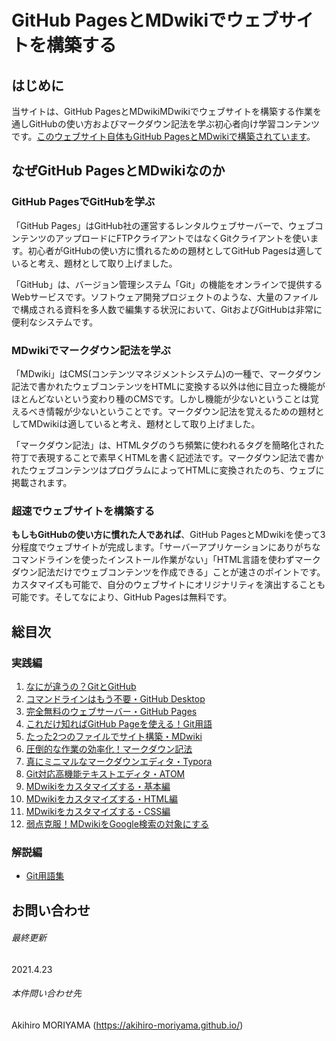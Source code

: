 # GitHub PagesとMDwikiでウェブサイトを構築する

## はじめに

当サイトは、GitHub PagesとMDwikiMDwikiでウェブサイトを構築する作業を通しGitHubの使い方およびマークダウン記法を学ぶ初心者向け学習コンテンツです。[このウェブサイト自体もGitHub PagesとMDwikiで構築されています](https://github.com/akihiro-moriyama/how-to-publish-websites-on-github-pages)。

## なぜGitHub PagesとMDwikiなのか

### GitHub PagesでGitHubを学ぶ

「GitHub Pages」はGitHub社の運営するレンタルウェブサーバーで、ウェブコンテンツのアップロードにFTPクライアントではなくGitクライアントを使います。初心者がGitHubの使い方に慣れるための題材としてGitHub Pagesは適していると考え、題材として取り上げました。

「GitHub」は、バージョン管理システム「Git」の機能をオンラインで提供するWebサービスです。ソフトウェア開発プロジェクトのような、大量のファイルで構成される資料を多人数で編集する状況において、GitおよびGitHubは非常に便利なシステムです。

### MDwikiでマークダウン記法を学ぶ

「MDwiki」はCMS(コンテンツマネジメントシステム)の一種で、マークダウン記法で書かれたウェブコンテンツをHTMLに変換する以外は他に目立った機能がほとんどないという変わり種のCMSです。しかし機能が少ないということは覚えるべき情報が少ないということです。マークダウン記法を覚えるための題材としてMDwikiは適していると考え、題材として取り上げました。

「マークダウン記法」は、HTMLタグのうち頻繁に使われるタグを簡略化された符丁で表現することで素早くHTMLを書く記述法です。マークダウン記法で書かれたウェブコンテンツはプログラムによってHTMLに変換されたのち、ウェブに掲載されます。

### 超速でウェブサイトを構築する

**もしもGitHubの使い方に慣れた人であれば**、GitHub PagesとMDwikiを使って3分程度でウェブサイトが完成します。「サーバーアプリケーションにありがちなコマンドラインを使ったインストール作業がない」「HTML言語を使わずマークダウン記法だけでウェブコンテンツを作成できる」ことが速さのポイントです。カスタマイズも可能で、自分のウェブサイトにオリジナリティを演出することも可能です。そしてなにより、GitHub Pagesは無料です。

## 総目次

### 実践編

1. [なにが違うの？GitとGitHub](practice01.md)
1. [コマンドラインはもう不要・GitHub Desktop](practice02.md)
1. [完全無料のウェブサーバー・GitHub Pages](practice03.md)
1. [これだけ知ればGitHub Pageを使える！Git用語](practice04.md)
1. [たった2つのファイルでサイト構築・MDwiki](practice05.md)
1. [圧倒的な作業の効率化！マークダウン記法](practice06.md)
1. [真にミニマルなマークダウンエディタ・Typora](practice07.md)
1. [Git対応高機能テキストエディタ・ATOM](practice08.md)
1. [MDwikiをカスタマイズする・基本編](practice09.md)
1. [MDwikiをカスタマイズする・HTML編](practice10.md)
1. [MDwikiをカスタマイズする・CSS編](practice11.md)
1. [弱点克服！MDwikiをGoogle検索の対象にする](practice12.md)

### 解説編

* [Git用語集](gitglossary.md)

## お問い合わせ

###### 最終更新

2021.4.23

###### 本件問い合わせ先

Akihiro MORIYAMA (https://akihiro-moriyama.github.io/)